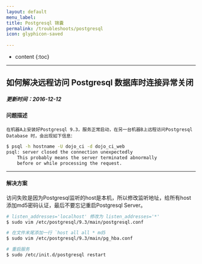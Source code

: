 ```yaml
---
layout: default
menu_label: 
title: Postgresql 锦囊
permalink: /troubleshoots/postgresql
icon: glyphicon-saved
    
---
```


* content
{:toc}

---

## 如何解决远程访问 Postgresql 数据库时连接异常关闭

##### 更新时间：2016-12-12   

#### 问题描述
  
`在机器A上安装好Postgresql 9.3，服务正常启动，在另一台机器B上远程访问Postgresql Database 时，会出现如下信息`:

```sh
$ psql -h hostname -U dojo_ci -d dojo_ci_web
psql: server closed the connection unexpectedly
	This probably means the server terminated abnormally
	before or while processing the request.
```

---

#### 解决方案  
访问失败是因为Postgresql监听的host是本机，所以修改监听地址，给所有host添加md5密码认证，最后不要忘记重启Postgresql Server。

```sh
# listen_addresses='localhost' 修改为 listen_addresses='*'
$ sudo vim /etc/postgresql/9.3/main/postgresql.conf

# 在文件末尾添加一行 `host all all * md5
$ sudo vim /etc/postgresql/9.3/main/pg_hba.conf

# 重启服务
$ sudo /etc/init.d/postgresql restart
```